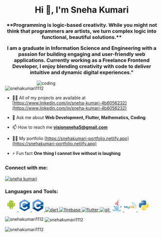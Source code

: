
<h1 align="center">Hi 👋, I'm Sneha Kumari</h1>
<h3 align="center">**Programming is logic-based creativity. While you might not think that programmers are artists, we turn complex logic into functional, beautiful solutions.**

I am a graduate in Information Science and Engineering with a passion for building engaging and user-friendly web applications. Currently working as a Freelance Frontend Developer, I enjoy blending creativity with code to deliver intuitive and dynamic digital experiences.”</h3>

<img align="right" alt="coding" width="400" src="https://cdn.dribbble.com/users/542979/screenshots/3000076/sarah-working-on-computer.gif">


<p align="left"> <img src="https://komarev.com/ghpvc/?username=snehakumari1112&label=Profile%20views&color=0e75b6&style=flat" alt="snehakumari1112" /> </p>

- 👨‍💻 All of my projects are available at [https://www.linkedin.com/in/sneha-kumari-4b6056232](https://www.linkedin.com/in/sneha-kumari-4b6056232)

- 💬 Ask me about **Web Development, Flutter, Mathematics, Coding**

- 📫 How to reach me **visionsneha5@gmail.com**

- 👨‍💻 My portfolio [https://snehakumari-portfolio.netlify.app](https://snehakumari-portfolio.netlify.app)


- ⚡ Fun fact **One thing I cannot live without is laughing**

<h3 align="left">Connect with me:</h3>
<p align="left">
<a href="https://linkedin.com/in/sneha kumari" target="blank"><img align="center" src="https://raw.githubusercontent.com/rahuldkjain/github-profile-readme-generator/master/src/images/icons/Social/linked-in-alt.svg" alt="sneha kumari" height="30" width="40" /></a>
</p>

<h3 align="left">Languages and Tools:</h3>
<p align="left"> <a href="https://developer.android.com" target="_blank" rel="noreferrer"> <img src="https://raw.githubusercontent.com/devicons/devicon/master/icons/android/android-original-wordmark.svg" alt="android" width="40" height="40"/> </a> <a href="https://www.cprogramming.com/" target="_blank" rel="noreferrer"> <img src="https://raw.githubusercontent.com/devicons/devicon/master/icons/c/c-original.svg" alt="c" width="40" height="40"/> </a> <a href="https://www.w3schools.com/cpp/" target="_blank" rel="noreferrer"> <img src="https://raw.githubusercontent.com/devicons/devicon/master/icons/cplusplus/cplusplus-original.svg" alt="cplusplus" width="40" height="40"/> </a> <a href="https://dart.dev" target="_blank" rel="noreferrer"> <img src="https://www.vectorlogo.zone/logos/dartlang/dartlang-icon.svg" alt="dart" width="40" height="40"/> </a> <a href="https://firebase.google.com/" target="_blank" rel="noreferrer"> <img src="https://www.vectorlogo.zone/logos/firebase/firebase-icon.svg" alt="firebase" width="40" height="40"/> </a> <a href="https://flutter.dev" target="_blank" rel="noreferrer"> <img src="https://www.vectorlogo.zone/logos/flutterio/flutterio-icon.svg" alt="flutter" width="40" height="40"/> </a> <a href="https://git-scm.com/" target="_blank" rel="noreferrer"> <img src="https://www.vectorlogo.zone/logos/git-scm/git-scm-icon.svg" alt="git" width="40" height="40"/> </a> <a href="https://www.java.com" target="_blank" rel="noreferrer"> <img src="https://raw.githubusercontent.com/devicons/devicon/master/icons/java/java-original.svg" alt="java" width="40" height="40"/> </a> <a href="https://www.mysql.com/" target="_blank" rel="noreferrer"> <img src="https://raw.githubusercontent.com/devicons/devicon/master/icons/mysql/mysql-original-wordmark.svg" alt="mysql" width="40" height="40"/> </a> <a href="https://www.python.org" target="_blank" rel="noreferrer"> <img src="https://raw.githubusercontent.com/devicons/devicon/master/icons/python/python-original.svg" alt="python" width="40" height="40"/> </a> </p>

<p><img align="left" src="https://github-readme-stats.vercel.app/api/top-langs?username=snehakumari1112&show_icons=true&locale=en&layout=compact" alt="snehakumari1112" /></p>

<p>&nbsp;<img align="center" src="https://github-readme-stats.vercel.app/api?username=snehakumari1112&show_icons=true&locale=en" alt="snehakumari1112" /></p>

<p><img align="center" src="https://github-readme-streak-stats.herokuapp.com/?user=snehakumari1112&" alt="snehakumari1112" /></p>

